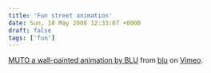 ```yaml
---
title: 'Fun street animation'
date: Sun, 18 May 2008 12:33:07 +0000
draft: false
tags: ['fun']
---
```


    
[MUTO a wall-painted animation by BLU](http://www.vimeo.com/993998?pg=embed&sec=993998) from [blu](http://www.vimeo.com/blu?pg=embed&sec=993998) on [Vimeo](http://vimeo.com?pg=embed&sec=993998).